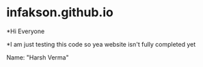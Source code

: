 # infakson.github.io
*Hi Everyone

*I am just testing this code so yea website isn't fully completed yet

Name: "Harsh Verma"

